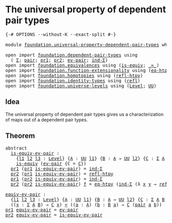 # The universal property of dependent pair types

<pre class="Agda"><a id="59" class="Symbol">{-#</a> <a id="63" class="Keyword">OPTIONS</a> <a id="71" class="Pragma">--without-K</a> <a id="83" class="Pragma">--exact-split</a> <a id="97" class="Symbol">#-}</a>

<a id="102" class="Keyword">module</a> <a id="109" href="foundation.universal-property-dependent-pair-types.html" class="Module">foundation.universal-property-dependent-pair-types</a> <a id="160" class="Keyword">where</a>

<a id="167" class="Keyword">open</a> <a id="172" class="Keyword">import</a> <a id="179" href="foundation.dependent-pair-types.html" class="Module">foundation.dependent-pair-types</a> <a id="211" class="Keyword">using</a>
  <a id="219" class="Symbol">(</a> <a id="221" href="foundation-core.dependent-pair-types.html#502" class="Record">Σ</a><a id="222" class="Symbol">;</a> <a id="224" href="foundation-core.dependent-pair-types.html#575" class="InductiveConstructor">pair</a><a id="228" class="Symbol">;</a> <a id="230" href="foundation-core.dependent-pair-types.html#592" class="Field">pr1</a><a id="233" class="Symbol">;</a> <a id="235" href="foundation-core.dependent-pair-types.html#604" class="Field">pr2</a><a id="238" class="Symbol">;</a> <a id="240" href="foundation-core.dependent-pair-types.html#853" class="Function">ev-pair</a><a id="247" class="Symbol">;</a> <a id="249" href="foundation-core.dependent-pair-types.html#687" class="Function">ind-Σ</a><a id="254" class="Symbol">)</a>
<a id="256" class="Keyword">open</a> <a id="261" class="Keyword">import</a> <a id="268" href="foundation.equivalences.html" class="Module">foundation.equivalences</a> <a id="292" class="Keyword">using</a> <a id="298" class="Symbol">(</a><a id="299" href="foundation-core.equivalences.html#1542" class="Function">is-equiv</a><a id="307" class="Symbol">;</a> <a id="309" href="foundation-core.equivalences.html#1607" class="Function Operator">_≃_</a><a id="312" class="Symbol">)</a>
<a id="314" class="Keyword">open</a> <a id="319" class="Keyword">import</a> <a id="326" href="foundation.function-extensionality.html" class="Module">foundation.function-extensionality</a> <a id="361" class="Keyword">using</a> <a id="367" class="Symbol">(</a><a id="368" href="foundation-core.function-extensionality.html#1464" class="Function">eq-htpy</a><a id="375" class="Symbol">)</a>
<a id="377" class="Keyword">open</a> <a id="382" class="Keyword">import</a> <a id="389" href="foundation.homotopies.html" class="Module">foundation.homotopies</a> <a id="411" class="Keyword">using</a> <a id="417" class="Symbol">(</a><a id="418" href="foundation-core.homotopies.html#710" class="Function">refl-htpy</a><a id="427" class="Symbol">)</a>
<a id="429" class="Keyword">open</a> <a id="434" class="Keyword">import</a> <a id="441" href="foundation.identity-types.html" class="Module">foundation.identity-types</a> <a id="467" class="Keyword">using</a> <a id="473" class="Symbol">(</a><a id="474" href="foundation-core.identity-types.html#694" class="InductiveConstructor">refl</a><a id="478" class="Symbol">)</a>
<a id="480" class="Keyword">open</a> <a id="485" class="Keyword">import</a> <a id="492" href="foundation.universe-levels.html" class="Module">foundation.universe-levels</a> <a id="519" class="Keyword">using</a> <a id="525" class="Symbol">(</a><a id="526" href="Agda.Primitive.html#597" class="Postulate">Level</a><a id="531" class="Symbol">;</a> <a id="533" href="foundation-core.universe-levels.html#222" class="Primitive">UU</a><a id="535" class="Symbol">)</a>
</pre>
## Idea

The universal property of dependent pair types gives us a characterization of maps out of a dependent pair types.

## Theorem

<pre class="Agda"><a id="686" class="Keyword">abstract</a>
  <a id="is-equiv-ev-pair"></a><a id="697" href="foundation.universal-property-dependent-pair-types.html#697" class="Function">is-equiv-ev-pair</a> <a id="714" class="Symbol">:</a>
    <a id="720" class="Symbol">{</a><a id="721" href="foundation.universal-property-dependent-pair-types.html#721" class="Bound">l1</a> <a id="724" href="foundation.universal-property-dependent-pair-types.html#724" class="Bound">l2</a> <a id="727" href="foundation.universal-property-dependent-pair-types.html#727" class="Bound">l3</a> <a id="730" class="Symbol">:</a> <a id="732" href="Agda.Primitive.html#597" class="Postulate">Level</a><a id="737" class="Symbol">}</a> <a id="739" class="Symbol">{</a><a id="740" href="foundation.universal-property-dependent-pair-types.html#740" class="Bound">A</a> <a id="742" class="Symbol">:</a> <a id="744" href="foundation-core.universe-levels.html#222" class="Primitive">UU</a> <a id="747" href="foundation.universal-property-dependent-pair-types.html#721" class="Bound">l1</a><a id="749" class="Symbol">}</a> <a id="751" class="Symbol">{</a><a id="752" href="foundation.universal-property-dependent-pair-types.html#752" class="Bound">B</a> <a id="754" class="Symbol">:</a> <a id="756" href="foundation.universal-property-dependent-pair-types.html#740" class="Bound">A</a> <a id="758" class="Symbol">→</a> <a id="760" href="foundation-core.universe-levels.html#222" class="Primitive">UU</a> <a id="763" href="foundation.universal-property-dependent-pair-types.html#724" class="Bound">l2</a><a id="765" class="Symbol">}</a> <a id="767" class="Symbol">{</a><a id="768" href="foundation.universal-property-dependent-pair-types.html#768" class="Bound">C</a> <a id="770" class="Symbol">:</a> <a id="772" href="foundation-core.dependent-pair-types.html#502" class="Record">Σ</a> <a id="774" href="foundation.universal-property-dependent-pair-types.html#740" class="Bound">A</a> <a id="776" href="foundation.universal-property-dependent-pair-types.html#752" class="Bound">B</a> <a id="778" class="Symbol">→</a> <a id="780" href="foundation-core.universe-levels.html#222" class="Primitive">UU</a> <a id="783" href="foundation.universal-property-dependent-pair-types.html#727" class="Bound">l3</a><a id="785" class="Symbol">}</a> <a id="787" class="Symbol">→</a>
    <a id="793" href="foundation-core.equivalences.html#1542" class="Function">is-equiv</a> <a id="802" class="Symbol">(</a><a id="803" href="foundation-core.dependent-pair-types.html#853" class="Function">ev-pair</a> <a id="811" class="Symbol">{</a><a id="812" class="Argument">C</a> <a id="814" class="Symbol">=</a> <a id="816" href="foundation.universal-property-dependent-pair-types.html#768" class="Bound">C</a><a id="817" class="Symbol">})</a>
  <a id="822" href="foundation-core.dependent-pair-types.html#592" class="Field">pr1</a> <a id="826" class="Symbol">(</a><a id="827" href="foundation-core.dependent-pair-types.html#592" class="Field">pr1</a> <a id="831" href="foundation.universal-property-dependent-pair-types.html#697" class="Function">is-equiv-ev-pair</a><a id="847" class="Symbol">)</a> <a id="849" class="Symbol">=</a> <a id="851" href="foundation-core.dependent-pair-types.html#687" class="Function">ind-Σ</a>
  <a id="859" href="foundation-core.dependent-pair-types.html#604" class="Field">pr2</a> <a id="863" class="Symbol">(</a><a id="864" href="foundation-core.dependent-pair-types.html#592" class="Field">pr1</a> <a id="868" href="foundation.universal-property-dependent-pair-types.html#697" class="Function">is-equiv-ev-pair</a><a id="884" class="Symbol">)</a> <a id="886" class="Symbol">=</a> <a id="888" href="foundation-core.homotopies.html#710" class="Function">refl-htpy</a>
  <a id="900" href="foundation-core.dependent-pair-types.html#592" class="Field">pr1</a> <a id="904" class="Symbol">(</a><a id="905" href="foundation-core.dependent-pair-types.html#604" class="Field">pr2</a> <a id="909" href="foundation.universal-property-dependent-pair-types.html#697" class="Function">is-equiv-ev-pair</a><a id="925" class="Symbol">)</a> <a id="927" class="Symbol">=</a> <a id="929" href="foundation-core.dependent-pair-types.html#687" class="Function">ind-Σ</a>
  <a id="937" href="foundation-core.dependent-pair-types.html#604" class="Field">pr2</a> <a id="941" class="Symbol">(</a><a id="942" href="foundation-core.dependent-pair-types.html#604" class="Field">pr2</a> <a id="946" href="foundation.universal-property-dependent-pair-types.html#697" class="Function">is-equiv-ev-pair</a><a id="962" class="Symbol">)</a> <a id="964" href="foundation.universal-property-dependent-pair-types.html#964" class="Bound">f</a> <a id="966" class="Symbol">=</a> <a id="968" href="foundation-core.function-extensionality.html#1464" class="Function">eq-htpy</a> <a id="976" class="Symbol">(</a><a id="977" href="foundation-core.dependent-pair-types.html#687" class="Function">ind-Σ</a> <a id="983" class="Symbol">(λ</a> <a id="986" href="foundation.universal-property-dependent-pair-types.html#986" class="Bound">x</a> <a id="988" href="foundation.universal-property-dependent-pair-types.html#988" class="Bound">y</a> <a id="990" class="Symbol">→</a> <a id="992" href="foundation-core.identity-types.html#694" class="InductiveConstructor">refl</a><a id="996" class="Symbol">))</a>

<a id="equiv-ev-pair"></a><a id="1000" href="foundation.universal-property-dependent-pair-types.html#1000" class="Function">equiv-ev-pair</a> <a id="1014" class="Symbol">:</a>
  <a id="1018" class="Symbol">{</a><a id="1019" href="foundation.universal-property-dependent-pair-types.html#1019" class="Bound">l1</a> <a id="1022" href="foundation.universal-property-dependent-pair-types.html#1022" class="Bound">l2</a> <a id="1025" href="foundation.universal-property-dependent-pair-types.html#1025" class="Bound">l3</a> <a id="1028" class="Symbol">:</a> <a id="1030" href="Agda.Primitive.html#597" class="Postulate">Level</a><a id="1035" class="Symbol">}</a> <a id="1037" class="Symbol">{</a><a id="1038" href="foundation.universal-property-dependent-pair-types.html#1038" class="Bound">A</a> <a id="1040" class="Symbol">:</a> <a id="1042" href="foundation-core.universe-levels.html#222" class="Primitive">UU</a> <a id="1045" href="foundation.universal-property-dependent-pair-types.html#1019" class="Bound">l1</a><a id="1047" class="Symbol">}</a> <a id="1049" class="Symbol">{</a><a id="1050" href="foundation.universal-property-dependent-pair-types.html#1050" class="Bound">B</a> <a id="1052" class="Symbol">:</a> <a id="1054" href="foundation.universal-property-dependent-pair-types.html#1038" class="Bound">A</a> <a id="1056" class="Symbol">→</a> <a id="1058" href="foundation-core.universe-levels.html#222" class="Primitive">UU</a> <a id="1061" href="foundation.universal-property-dependent-pair-types.html#1022" class="Bound">l2</a><a id="1063" class="Symbol">}</a> <a id="1065" class="Symbol">{</a><a id="1066" href="foundation.universal-property-dependent-pair-types.html#1066" class="Bound">C</a> <a id="1068" class="Symbol">:</a> <a id="1070" href="foundation-core.dependent-pair-types.html#502" class="Record">Σ</a> <a id="1072" href="foundation.universal-property-dependent-pair-types.html#1038" class="Bound">A</a> <a id="1074" href="foundation.universal-property-dependent-pair-types.html#1050" class="Bound">B</a> <a id="1076" class="Symbol">→</a> <a id="1078" href="foundation-core.universe-levels.html#222" class="Primitive">UU</a> <a id="1081" href="foundation.universal-property-dependent-pair-types.html#1025" class="Bound">l3</a><a id="1083" class="Symbol">}</a> <a id="1085" class="Symbol">→</a>
  <a id="1089" class="Symbol">((</a><a id="1091" href="foundation.universal-property-dependent-pair-types.html#1091" class="Bound">x</a> <a id="1093" class="Symbol">:</a> <a id="1095" href="foundation-core.dependent-pair-types.html#502" class="Record">Σ</a> <a id="1097" href="foundation.universal-property-dependent-pair-types.html#1038" class="Bound">A</a> <a id="1099" href="foundation.universal-property-dependent-pair-types.html#1050" class="Bound">B</a><a id="1100" class="Symbol">)</a> <a id="1102" class="Symbol">→</a> <a id="1104" href="foundation.universal-property-dependent-pair-types.html#1066" class="Bound">C</a> <a id="1106" href="foundation.universal-property-dependent-pair-types.html#1091" class="Bound">x</a><a id="1107" class="Symbol">)</a> <a id="1109" href="foundation-core.equivalences.html#1607" class="Function Operator">≃</a> <a id="1111" class="Symbol">((</a><a id="1113" href="foundation.universal-property-dependent-pair-types.html#1113" class="Bound">a</a> <a id="1115" class="Symbol">:</a> <a id="1117" href="foundation.universal-property-dependent-pair-types.html#1038" class="Bound">A</a><a id="1118" class="Symbol">)</a> <a id="1120" class="Symbol">(</a><a id="1121" href="foundation.universal-property-dependent-pair-types.html#1121" class="Bound">b</a> <a id="1123" class="Symbol">:</a> <a id="1125" href="foundation.universal-property-dependent-pair-types.html#1050" class="Bound">B</a> <a id="1127" href="foundation.universal-property-dependent-pair-types.html#1113" class="Bound">a</a><a id="1128" class="Symbol">)</a> <a id="1130" class="Symbol">→</a> <a id="1132" href="foundation.universal-property-dependent-pair-types.html#1066" class="Bound">C</a> <a id="1134" class="Symbol">(</a><a id="1135" href="foundation-core.dependent-pair-types.html#575" class="InductiveConstructor">pair</a> <a id="1140" href="foundation.universal-property-dependent-pair-types.html#1113" class="Bound">a</a> <a id="1142" href="foundation.universal-property-dependent-pair-types.html#1121" class="Bound">b</a><a id="1143" class="Symbol">))</a>
<a id="1146" href="foundation-core.dependent-pair-types.html#592" class="Field">pr1</a> <a id="1150" href="foundation.universal-property-dependent-pair-types.html#1000" class="Function">equiv-ev-pair</a> <a id="1164" class="Symbol">=</a> <a id="1166" href="foundation-core.dependent-pair-types.html#853" class="Function">ev-pair</a>
<a id="1174" href="foundation-core.dependent-pair-types.html#604" class="Field">pr2</a> <a id="1178" href="foundation.universal-property-dependent-pair-types.html#1000" class="Function">equiv-ev-pair</a> <a id="1192" class="Symbol">=</a> <a id="1194" href="foundation.universal-property-dependent-pair-types.html#697" class="Function">is-equiv-ev-pair</a>
</pre>